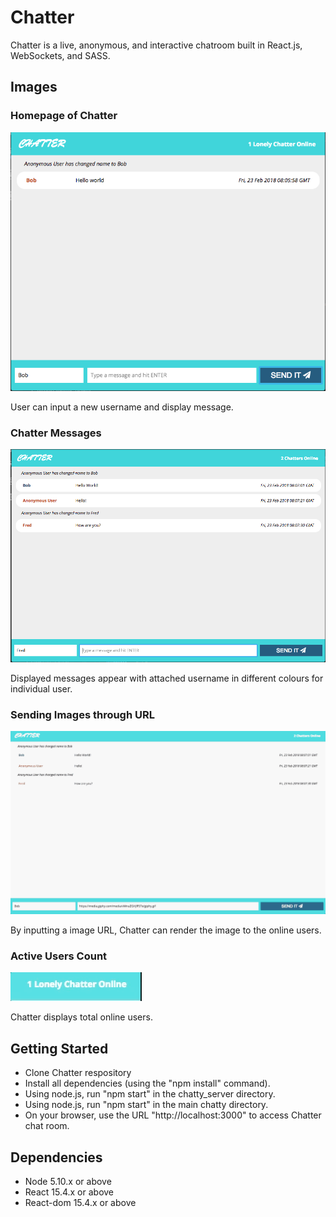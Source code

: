 # Chatter

Chatter is a live, anonymous, and interactive chatroom built in React.js, WebSockets, and SASS.

## Images

### Homepage of Chatter

!["Screenshot of homepage"](https://github.com/al8876/chatter/blob/master/docs/Screen%20Shot%202018-02-23%20at%2012.06.10%20AM.png?raw=true)

User can input a new username and display message.

### Chatter Messages

!["Screenshot of message"](https://github.com/al8876/chatter/blob/master/docs/Screen%20Shot%202018-02-23%20at%2012.07.32%20AM.png?raw=true)

Displayed messages appear with attached username in different colours for individual user.

### Sending Images through URL

!["Screenshot of sending images"](https://github.com/al8876/chatter/blob/master/docs/chatter1.gif?raw=true)

By inputting a image URL, Chatter can render the image to the online users.

### Active Users Count

!["Screenshot of sending images"](https://github.com/al8876/chatter/blob/master/docs/chatter2.gif?raw=true)

Chatter displays total online users.

## Getting Started

- Clone Chatter respository
- Install all dependencies (using the "npm install" command).
- Using node.js, run "npm start" in the chatty_server directory.
- Using node.js, run "npm start" in the main chatty directory.
- On your browser, use the URL "http://localhost:3000" to access Chatter chat room.

## Dependencies

- Node 5.10.x or above
- React 15.4.x or above
- React-dom 15.4.x or above